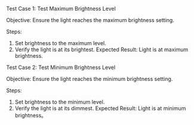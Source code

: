Test Case 1: Test Maximum Brightness Level

Objective: Ensure the light reaches the maximum brightness setting.

Steps:
1. Set brightness to the maximum level.
2. Verify the light is at its brightest.
Expected Result: Light is at maximum brightness.

Test Case 2: Test Minimum Brightness Level

Objective: Ensure the light reaches the minimum brightness setting.

Steps:
1. Set brightness to the minimum level.
2. Verify the light is at its dimmest.
Expected Result: Light is at minimum brightness。
